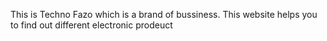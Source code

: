 This is Techno Fazo which is a brand of bussiness. This website helps you to find out different electronic prodeuct
